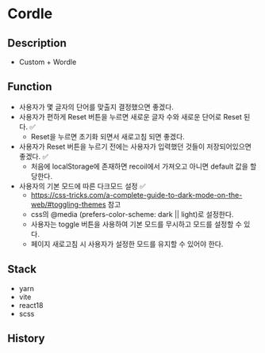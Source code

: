 # Cordle

## Description

- Custom + Wordle

## Function

- 사용자가 몇 글자의 단어를 맞출지 결정했으면 좋겠다.
- 사용자가 편하게 Reset 버튼을 누르면 새로운 글자 수와 새로운 단어로 Reset 된다. ✅
  - Reset을 누르면 초기화 되면서 새로고침 되면 좋겠다.
- 사용자가 Reset 버튼을 누르기 전에는 사용자가 입력했던 것들이 저장되어있으면 좋겠다. ✅
  - 처음에 localStorage에 존재하면 recoil에서 가져오고 아니면 default 값을 할당한다.
- 사용자의 기본 모드에 따른 다크모드 설정 ✅
  - https://css-tricks.com/a-complete-guide-to-dark-mode-on-the-web/#toggling-themes 참고
  - css의 @media (prefers-color-scheme: dark || light)로 설정한다.
  - 사용자는 toggle 버튼을 사용하여 기본 모드를 무시하고 모드를 설정할 수 있다.
  - 페이지 새로고침 시 사용자가 설정한 모드를 유지할 수 있어야 한다.

## Stack

- yarn
- vite
- react18
- scss

## History
